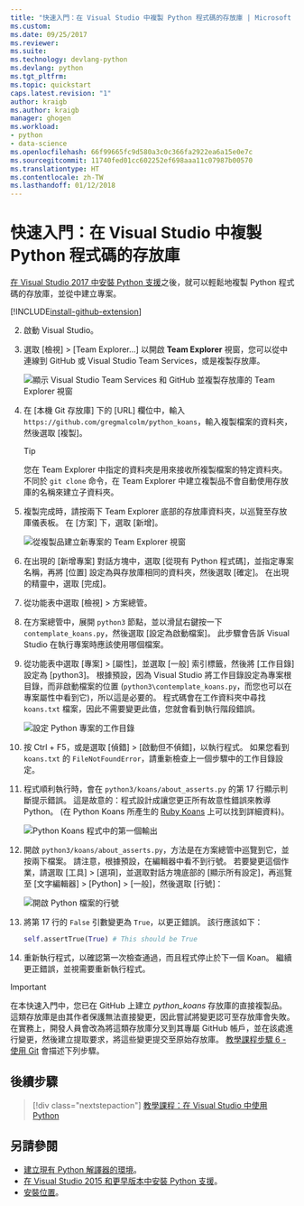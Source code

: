 ```yaml
---
title: "快速入門：在 Visual Studio 中複製 Python 程式碼的存放庫 | Microsoft Docs"
ms.custom: 
ms.date: 09/25/2017
ms.reviewer: 
ms.suite: 
ms.technology: devlang-python
ms.devlang: python
ms.tgt_pltfrm: 
ms.topic: quickstart
caps.latest.revision: "1"
author: kraigb
ms.author: kraigb
manager: ghogen
ms.workload:
- python
- data-science
ms.openlocfilehash: 66f99665fc9d580a3c0c366fa2922ea6a15e0e7c
ms.sourcegitcommit: 11740fed01cc602252ef698aaa11c07987b00570
ms.translationtype: HT
ms.contentlocale: zh-TW
ms.lasthandoff: 01/12/2018
---
```

# <a name="quickstart-clone-a-repository-of-python-code-in-visual-studio"></a>快速入門：在 Visual Studio 中複製 Python 程式碼的存放庫

[在 Visual Studio 2017 中安裝 Python 支援](installation.md)之後，就可以輕鬆地複製 Python 程式碼的存放庫，並從中建立專案。

[!INCLUDE[install-github-extension](includes/install-github-extension.md)]

2. 啟動 Visual Studio。

3. 選取 [檢視] > [Team Explorer...] 以開啟 **Team Explorer** 視窗，您可以從中連線到 GitHub 或 Visual Studio Team Services，或是複製存放庫。

    ![顯示 Visual Studio Team Services 和 GitHub 並複製存放庫的 Team Explorer 視窗](media/team-explorer.png)

4. 在 [本機 Git 存放庫] 下的 [URL] 欄位中，輸入 `https://github.com/gregmalcolm/python_koans`，輸入複製檔案的資料夾，然後選取 [複製]。

    > [!Tip]
    > 您在 Team Explorer 中指定的資料夾是用來接收所複製檔案的特定資料夾。 不同於 `git clone` 命令，在 Team Explorer 中建立複製品不會自動使用存放庫的名稱來建立子資料夾。

5. 複製完成時，請按兩下 Team Explorer 底部的存放庫資料夾，以巡覽至存放庫儀表板。 在 [方案] 下，選取 [新增]。

    ![從複製品建立新專案的 Team Explorer 視窗](media/team-explorer-new-project.png)

6. 在出現的 [新增專案] 對話方塊中，選取 [從現有 Python 程式碼]，並指定專案名稱，再將 [位置] 設定為與存放庫相同的資料夾，然後選取 [確定]。 在出現的精靈中，選取 [完成]。

7. 從功能表中選取 [檢視] > 方案總管。

8. 在方案總管中，展開 `python3` 節點，並以滑鼠右鍵按一下 `contemplate_koans.py`，然後選取 [設定為啟動檔案]。 此步驟會告訴 Visual Studio 在執行專案時應該使用哪個檔案。

9. 從功能表中選取 [專案] > [屬性]，並選取 [一般] 索引標籤，然後將 [工作目錄] 設定為 [python3]。 根據預設，因為 Visual Studio 將工作目錄設定為專案根目錄，而非啟動檔案的位置 (`python3\contemplate_koans.py`，而您也可以在專案屬性中看到它)，所以這是必要的。 程式碼會在工作資料夾中尋找 `koans.txt` 檔案，因此不需要變更此值，您就會看到執行階段錯誤。

    ![設定 Python 專案的工作目錄](media/projects-set-working-directory.png)

10. 按 Ctrl + F5，或是選取 [偵錯] > [啟動但不偵錯]，以執行程式。 如果您看到 `koans.txt` 的 `FileNotFoundError`，請重新檢查上一個步驟中的工作目錄設定。

11. 程式順利執行時，會在 `python3/koans/about_asserts.py` 的第 17 行顯示判斷提示錯誤。 這是故意的：程式設計成讓您更正所有故意性錯誤來教導 Python。 (在 Python Koans 所產生的 [Ruby Koans](http://rubykoans.com/) 上可以找到詳細資料)。

    ![Python Koans 程式中的第一個輸出](media/koans-output.png)

12. 開啟 `python3/koans/about_asserts.py`，方法是在方案總管中巡覽到它，並按兩下檔案。 請注意，根據預設，在編輯器中看不到行號。 若要變更這個作業，請選取 [工具] > [選項]，並選取對話方塊底部的 [顯示所有設定]，再巡覽至 [文字編輯器] > [Python] > [一般]，然後選取 [行號]：

    ![開啟 Python 檔案的行號](media/options-general-line-numbers.png)

13. 將第 17 行的 `False` 引數變更為 `True`，以更正錯誤。 該行應該如下：

    ```python
    self.assertTrue(True) # This should be True
    ```

14. 重新執行程式，以確認第一次檢查通過，而且程式停止於下一個 Koan。 繼續更正錯誤，並視需要重新執行程式。

> [!Important]
> 在本快速入門中，您已在 GitHub 上建立 *python_koans* 存放庫的直接複製品。 這類存放庫是由其作者保護無法直接變更，因此嘗試將變更認可至存放庫會失敗。 在實務上，開發人員會改為將這類存放庫分叉到其專屬 GitHub 帳戶，並在該處進行變更，然後建立提取要求，將這些變更提交至原始存放庫。 [教學課程步驟 6 - 使用 Git](vs-tutorial-01-06.md) 會描述下列步驟。

## <a name="next-steps"></a>後續步驟

> [!div class="nextstepaction"]
> [教學課程：在 Visual Studio 中使用 Python](vs-tutorial-01-01.md)

## <a name="see-also"></a>另請參閱

- [建立現有 Python 解譯器的環境](python-environments.md#creating-an-environment-for-an-existing-interpreter)。
- [在 Visual Studio 2015 和更早版本中安裝 Python 支援](installation.md)。
- [安裝位置](installation.md#install-locations)。
